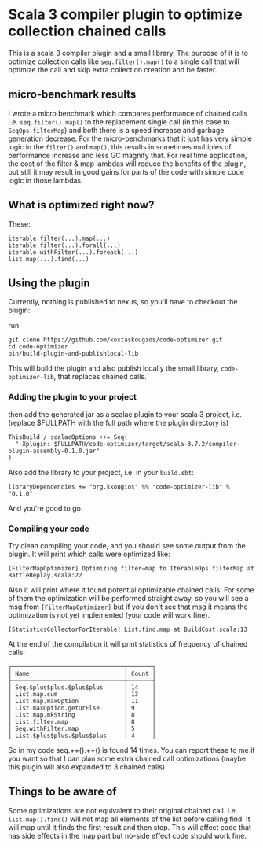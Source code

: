 # Scala 3 compiler plugin to optimize collection chained calls
This is a scala 3 compiler plugin and a small library. The purpose of it is to optimize collection calls like `seq.filter().map()` to
a single call that will optimize the call and skip extra collection creation and be faster.

## micro-benchmark results

I wrote a micro benchmark which compares performance of chained calls i.e. `seq.filter().map()` to the replacement single call (in this case to `SeqOps.filterMap`) and
both there is a speed increase and garbage generation decrease. For the micro-benchmarks that it just has very simple logic in the `filter()` and `map()`, this results
in sometimes multiples of performance increase and less GC magnify that. For real time application, the cost of the filter & map lambdas will reduce the benefits of the plugin, 
but still it may result in good gains for parts of the code with simple code logic in those lambdas.

## What is optimized right now?

These:

```
iterable.filter(...).map(...)
iterable.filter(...).forall(...)
iterable.withFilter(...).foreach(...)
list.map(...).find(...)
```

## Using the plugin

Currently, nothing is published to nexus, so you'll have to checkout the plugin:

run
```
git clone https://github.com/kostaskougios/code-optimizer.git
cd code-optimizer
bin/build-plugin-and-publishlocal-lib
```

This will build the plugin and also publish locally the small library, `code-optimizer-lib`, that replaces chained calls.

### Adding the plugin to your project
then add the generated jar as a scalac plugin to your scala 3 project, i.e. (replace $FULLPATH with the full path where the plugin directory is)

```
ThisBuild / scalacOptions ++= Seq(
  "-Xplugin: $FULLPATH/code-optimizer/target/scala-3.7.2/compiler-plugin-assembly-0.1.0.jar"
)
```

Also add the library to your project, i.e. in your `build.sbt`:

```
libraryDependencies += "org.kkougios" %% "code-optimizer-lib" % "0.1.0"
```

And you're good to go. 

### Compiling your code

Try clean compiling your code, and you should see some output from the plugin. It will print which calls were optimized like:

```
[FilterMapOptimizer] Optimizing filter→map to IterableOps.filterMap at BattleReplay.scala:22
```

Also it will print where it found potential optimizable chained calls. For some of them the optimization will be performed straight away, so you will see
a msg from `[FilterMapOptimizer]` but if you don't see that msg it means the optimization is not yet implemented (your code will work fine).
```
[StatisticsCollectorForIterable] List.find.map at BuildCost.scala:13
```
At the end of the compilation it will print statistics of frequency of chained calls:

```
┌────────────────────────────────┬───────┐
│ Name                           │ Count │
├────────────────────────────────┼───────┤
│ Seq.$plus$plus.$plus$plus      │ 14    │
│ List.map.sum                   │ 13    │
│ List.map.maxOption             │ 11    │
│ List.maxOption.getOrElse       │ 9     │
│ List.map.mkString              │ 8     │
│ List.filter.map                │ 8     │
│ Seq.withFilter.map             │ 5     │
│ List.$plus$plus.$plus$plus     │ 4     │
```

So in my code seq.++().++() is found 14 times. You can report these to me if you want so that I can plan some extra chained call optimizations (maybe this plugin will also expanded to 3 chained calls).


## Things to be aware of

Some optimizations are not equivalent to their original chained call. I.e. ```list.map().find()``` will not map all elements of the list before calling find. It will map until it finds the first
result and then stop. This will affect code that has side effects in the map part but no-side effect code should work fine.

